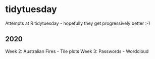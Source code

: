 # tidytuesday
Attempts at R tidytuesday - hopefully they get progressively better :-)

## 2020 
Week 2: Australian Fires - Tile plots
Week 3: Passwords - Wordcloud
